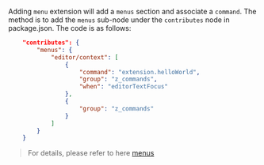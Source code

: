Adding `menu` extension will add a `menus` section and associate a `command`. The method is to add the `menus` sub-node under the `contributes` node in package.json. The code is as follows:
```json
    "contributes": {
		"menus": {
			"editor/context": [
				{
					"command": "extension.helloWorld",
					"group": "z_commands",
					"when": "editorTextFocus"
				},
				{
					"group": "z_commands"
				}
			]
		}
	}
```

> For details, please refer to here [menus](/ExtensionDocs/ContributionPoints/README.md#menus)
